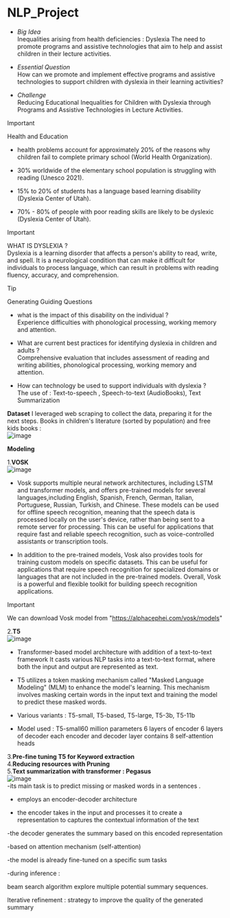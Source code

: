 # NLP_Project
* *Big Idea* <br/>
Inequalities arising from health deficiencies : Dyslexia
The need to promote programs and assistive technologies that aim to help and assist children in their lecture activities.

* *Essential Question* <br/>
How can we promote and implement effective programs and assistive technologies to support children with dyslexia in their learning activities?

* *Challenge* <br/>
Reducing Educational Inequalities for Children with Dyslexia through Programs and Assistive Technologies in Lecture Activities.

> [!IMPORTANT]
> Health and Education

* health problems account for approximately 20% of the reasons why children fail to complete primary school (World Health Organization).

* 30% worldwide of the elementary school population is struggling with reading (Unesco 2021).
 

* 15% to 20% of students has a language based learning disability (Dyslexia Center of Utah).

 * 70% - 80% of people with poor reading skills are likely to be dyslexic (Dyslexia Center of Utah).

> [!IMPORTANT]
> WHAT IS DYSLEXIA ?  <br/>
Dyslexia is a learning disorder that affects a person's ability to read, write, and spell. It is a neurological condition that can make it difficult for individuals to process language, which can result in problems with reading fluency, accuracy, and comprehension.

> [!TIP]
>Generating Guiding Questions

* what is the impact of this disability on the individual ?  <br/>
Experience difficulties with phonological processing, working memory and attention. 

* What are current best practices for identifying dyslexia in children and adults ?  <br/>
Comprehensive evaluation that includes assessment of reading and writing abilities, phonological processing, working memory and attention.

* How can technology be used to support individuals with dyslexia ?   <br/>
The use of : Text-to-speech , Speech-to-text (AudioBooks), Text Summarization


**Dataset**
I leveraged web scraping to collect the data, preparing it for the next steps.
Books in children's literature (sorted by population) and free kids books : <br/>
![image](https://github.com/user-attachments/assets/2684e563-093d-4f9e-999d-ff2cbaeab42b)
 <br/>
 
**Modeling**  <br/>

1.**VOSK** <br/>
![image](https://github.com/user-attachments/assets/8b290b69-9bae-4b1e-b393-131f7dc35f23)
 <br/>
 * Vosk supports multiple neural network architectures, including LSTM and transformer models, and offers pre-trained models for several languages,including English, Spanish, French, German, Italian, Portuguese, Russian, Turkish, and Chinese. These models can be used for offline speech recognition, meaning that the speech data is processed locally on the user's device, rather than being sent to a remote server for processing. This can be useful for applications that require fast and reliable speech recognition, such as voice-controlled assistants or transcription tools. <br/>

* In addition to the pre-trained models, Vosk also provides tools for training custom models on specific datasets. This can be useful for applications that require speech recognition for specialized domains or languages that are not included in the pre-trained models. Overall, Vosk is a powerful and flexible toolkit for building speech recognition applications. <br/>
> [!IMPORTANT]
> We can download Vosk model from "https://alphacephei.com/vosk/models" <br/>


2.**T5** <br/>
![image](https://github.com/user-attachments/assets/bc3270ff-e210-4687-893c-4dcbeb502f44)<br/>

* Transformer-based model architecture with addition of a text-to-text framework It casts various NLP tasks into a text-to-text format, where both the input and output are represented as text.

* T5  utilizes a token masking mechanism called "Masked Language Modeling" (MLM) to enhance the model's learning. This mechanism involves masking certain words in the input text and training the model to predict these masked words.

* Various variants : T5-small, T5-based, T5-large, T5-3b, T5-11b 

* Model used : 
T5-small60 million parameters 6 layers of encoder 6 layers of decoder each encoder and decoder layer contains 8 self-attention heads

3.**Pre-fine tuning T5 for Keyword extraction** <br/>
4.**Reducing resources with Pruning** <br/>
5.**Text summarization with transformer :  Pegasus** <br/>
![image](https://github.com/user-attachments/assets/617376f9-137e-4060-9b99-d0388d19c62f) <br/>
-its main task is to predict missing or masked words in a sentences .

- employs an encoder-decoder architecture

- the encoder takes in the input and processes it to create a representation to captures the contextual information of the text 

-the decoder generates the summary based on this encoded representation

-based on attention mechanism (self-attention) 

-the model is already fine-tuned on a specific sum tasks

-during inference : 

beam search algorithm  explore multiple potential summary sequences.

Iterative refinement : strategy to improve the quality of the generated summary
